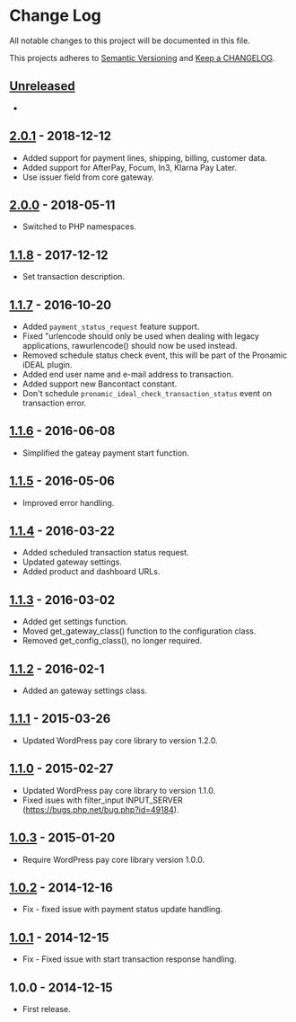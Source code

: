 # Change Log

All notable changes to this project will be documented in this file.

This projects adheres to [Semantic Versioning](http://semver.org/) and [Keep a CHANGELOG](http://keepachangelog.com/).

## [Unreleased][unreleased]
-

## [2.0.1] - 2018-12-12
- Added support for payment lines, shipping, billing, customer data.
- Added support for AfterPay, Focum, In3, Klarna Pay Later.
- Use issuer field from core gateway.

## [2.0.0] - 2018-05-11
- Switched to PHP namespaces.

## [1.1.8] - 2017-12-12
- Set transaction description.

## [1.1.7] - 2016-10-20
- Added `payment_status_request` feature support.
- Fixed "urlencode should only be used when dealing with legacy applications, rawurlencode() should now be used instead.
- Removed schedule status check event, this will be part of the Pronamic iDEAL plugin.
- Added end user name and e-mail address to transaction.
- Added support new Bancontact constant.
- Don't schedule `pronamic_ideal_check_transaction_status` event on transaction error.

## [1.1.6] - 2016-06-08
- Simplified the gateay payment start function.

## [1.1.5] - 2016-05-06
- Improved error handling.

## [1.1.4] - 2016-03-22
- Added scheduled transaction status request.
- Updated gateway settings.
- Added product and dashboard URLs.

## [1.1.3] - 2016-03-02
- Added get settings function.
- Moved get_gateway_class() function to the configuration class.
- Removed get_config_class(), no longer required.

## [1.1.2] - 2016-02-1
- Added an gateway settings class.

## [1.1.1] - 2015-03-26
- Updated WordPress pay core library to version 1.2.0.

## [1.1.0] - 2015-02-27
- Updated WordPress pay core library to version 1.1.0.
- Fixed isues with filter_input INPUT_SERVER (https://bugs.php.net/bug.php?id=49184).

## [1.0.3] - 2015-01-20
- Require WordPress pay core library version 1.0.0.

## [1.0.2] - 2014-12-16
- Fix - fixed issue with payment status update handling.

## [1.0.1] - 2014-12-15
- Fix - Fixed issue with start transaction response handling.

## 1.0.0 - 2014-12-15
- First release.

[unreleased]: https://github.com/wp-pay-gateways/pay-nl/compare/2.0.1...HEAD
[2.0.1]: https://github.com/wp-pay-gateways/pay-nl/compare/2.0.0...2.0.1
[2.0.0]: https://github.com/wp-pay-gateways/pay-nl/compare/1.1.8...2.0.0
[1.1.8]: https://github.com/wp-pay-gateways/pay-nl/compare/1.1.7...1.1.8
[1.1.7]: https://github.com/wp-pay-gateways/pay-nl/compare/1.1.6...1.1.7
[1.1.6]: https://github.com/wp-pay-gateways/pay-nl/compare/1.1.5...1.1.6
[1.1.5]: https://github.com/wp-pay-gateways/pay-nl/compare/1.1.4...1.1.5
[1.1.4]: https://github.com/wp-pay-gateways/pay-nl/compare/1.1.3...1.1.4
[1.1.3]: https://github.com/wp-pay-gateways/pay-nl/compare/1.1.2...1.1.3
[1.1.2]: https://github.com/wp-pay-gateways/pay-nl/compare/1.1.1...1.1.2
[1.1.1]: https://github.com/wp-pay-gateways/pay-nl/compare/1.1.0...1.1.1
[1.1.0]: https://github.com/wp-pay-gateways/pay-nl/compare/1.0.3...1.1.0
[1.0.3]: https://github.com/wp-pay-gateways/pay-nl/compare/1.0.2...1.0.3
[1.0.2]: https://github.com/wp-pay-gateways/pay-nl/compare/1.0.1...1.0.2
[1.0.1]: https://github.com/wp-pay-gateways/pay-nl/compare/1.0.0...1.0.1
